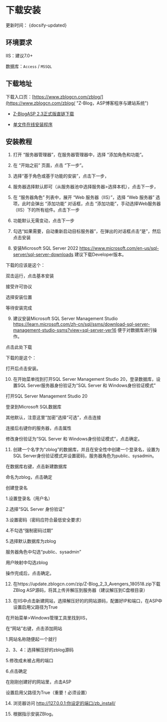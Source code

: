 # 下载安装

更新时间： {docsify-updated}

## 环境要求

IIS：建议7.0+

数据库：`Access` / `MSSQL`

## 下载地址

下载入口页：[https://www.zblogcn.com/zblog/](https://www.zblogcn.com/zblog/ "Z-Blog，ASP博客程序与建站系统")

- [Z-BlogASP 2.3正式版直链下载](https://www.zblogcn.com/program/zblog23/ "Z-Blog 2.3 Avengers Build 180518")

- [单文件在线安装程序](http://bbs.zblogcn.com/thread-76062-1-1.html "Z-BlogASP在线安装程序")

## 安装教程

1. 打开 “服务器管理器”，在服务器管理器中，选择 “添加角色和功能”。

2. 在 “开始之前” 页面，点击 “下一步”。

3. 选择“基于角色或基于功能的安装”，点击下一步，

4. 服务器选择默认即可（从服务器池中选择服务器>选择本机），点击下一步，

5. 在 “服务器角色” 列表中，展开 “Web 服务器（IIS）”，选择 “Web 服务器” 选项，此时会弹出 “添加功能” 对话框，点击 “添加功能”，手动选择Web服务器（IIS）下的所有组件。点击下一步

6. 功能默认无需变动，点击下一步

7. 勾选“如果需要，自动重新启动目标服务器”，在弹出的对话框点击“是”，然后点击安装

8. 安装Microsoft SQL Server 2022 https://www.microsoft.com/en-us/sql-server/sql-server-downloads 建议下载Developer版本。

下载的应该是这个：

双击运行，点击基本安装

接受许可协议

选择安装位置

等待安装完成

9. 建议安装Microsoft SQL Server Management Studio https://learn.microsoft.com/zh-cn/sql/ssms/download-sql-server-management-studio-ssms?view=sql-server-ver16 便于对数据库进行操作。

点击此处下载

下载的是这个：

打开后点击安装。

10. 在开始菜单找到打开SQL Server Management Studio 20，登录数据库，设置SQL Server服务器身份验证为“SQL Server 和 Windows身份验证模式”

打开SQL Server Management Studio 20

登录到Microsoft SQL数据库

其他默认，注意这里“加密”选择“可选”，点击连接

连接后右键你的服务器，点击属性

修改身份验证为“SQL Server 和 Windows身份验证模式”，点击确定。

11. 创建一个名字为“zblog”的数据库，并且在安全性中创建一个登录名，设置为SQL Server身份验证模式并设置密码，服务器角色为public、sysadmin。

在数据库右键，点击新建数据库

命名为zblog，点击确定

创建登录名

1.设置登录名（用户名）

2.选择“SQL Server 身份验证”

3.设置密码（密码应符合最低安全要求）

4.不勾选“强制密码过期”

5.选择默认数据库为zblog

服务器角色中勾选“public、sysadmin”

用户映射中勾选zblog

操作完成后，点击确定。

12. 在https://update.zblogcn.com/zip/Z-Blog_2_3_Avengers_180518.zip下载ZBlog ASP源码，将其上传并解压到服务器（建议解压到C盘根目录）

13. 在IIS中点击新建网站，选择解压好的的网站源码，配置好IP和端口，在ASP中设置启用父路径为True

在开始菜单>Windows管理工具里找到IIS，

在“网站”右键，点击添加网站

1.网站名称随便起一个就行

2、3、4：选择解压好的zblog源码

5.修改成未被占用的端口

6.点击确定

在刚刚创建好的网站里，点击ASP

设置启用父路径为True（重要！必须设置）

14. 浏览器访问 http://127.0.0.1:你设定的端口/zb_install/

15. 根据指示安装ZBlog。
